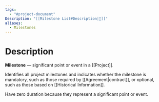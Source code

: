 ```yaml
---
tags:
  - "#project-document"
Description: "[[Milestone List#Description|📝]]"
aliases:
  - Milestones
---
```

# Description
**Milestone** — significant point or event in a [[Project]].

Identifies all project milestones and indicates whether the milestone is mandatory, such as those required by [[Agreement|contract]], or optional, such as those based on [[Historical Information]].

Have zero duration because they represent a significant point or event.
